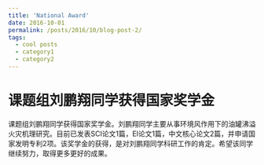 ```yaml
---
title: 'National Award'
date: 2016-10-01
permalink: /posts/2016/10/blog-post-2/
tags:
  - cool posts
  - category1
  - category2
---
```


# 课题组刘鹏翔同学获得国家奖学金

课题组刘鹏翔同学获得国家奖学金。刘鹏翔同学主要从事环境风作用下的油罐沸溢火灾机理研究。目前已发表SCI论文1篇，EI论文1篇，中文核心论文2篇，并申请国家发明专利2项。该奖学金的获得，是对刘鹏翔同学科研工作的肯定。希望该同学继续努力，取得更多更好的成果。

